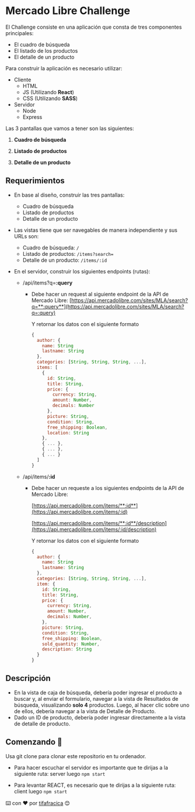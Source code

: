 # Mercado Libre Challenge


El Challenge consiste en una aplicación que consta de tres componentes principales:
* El cuadro de búsqueda
* El listado de los productos
* El detalle de un producto

Para construir la aplicación es necesario utilizar:
* Cliente
  * HTML
  * JS (Utilizando **React**)
  * CSS (Utilizando **SASS**)
* Servidor
  * Node
  * Express

Las 3 pantallas que vamos a tener son las siguientes:
1. **Cuadro de búsqueda**

2. **Listado de productos**

3. **Detalle de un producto**


## Requerimientos

* En base al diseño, construir las tres pantallas:
  * Cuadro de búsqueda
  * Listado de productos
  * Detalle de un producto


* Las vistas tiene que ser navegables de manera independiente y sus URLs son:
  * Cuadro de búsqueda: `/`
  * Listado de productos: `/items?search=`
  * Detalle de un producto: `/items/:id`


* En el servidor, construir los siguientes endpoints (rutas):
  * /api/items?q=**:query**
    * Debe hacer un request al siguiente endpoint de la API de Mercado Libre: [https://api.mercadolibre.com/sites/MLA/search?q=**:query**](https://api.mercadolibre.com/sites/MLA/search?q=:query)

      Y retornar los datos con el siguiente formato
      ```js
      {
        author: {
          name: String
          lastname: String
        },
        categories: [String, String, String, ...],
        items: [
          {
            id: String,
            title: String,
            price: {
              currency: String,
              amount: Number,
              decimals: Number
            },
            picture: String,
            condition: String,
            free_shipping: Boolean,
            location: String
          },
          { ... },
          { ... },
          { ... }
        ]
      }
      ```

  * /api/items/**:id**
    * Debe hacer un requeste a los siguientes endpoints de la API de Mercado Libre:

      [https://api.mercadolibre.com/items/**:id**](https://api.mercadolibre.com/items/:id)

      [https://api.mercadolibre.com/items/**:id**/description](https://api.mercadolibre.com/items/:id/description)

      Y retornar los datos con el siguiente formato
      ```js
      {
        author: {
          name: String
          lastname: String
        },
        categories: [String, String, String, ...],
        item: {
          id: String,
          title: String,
          price: {
            currency: String,
            amount: Number,
            decimals: Number,
          },
          picture: String,
          condition: String,
          free_shipping: Boolean,
          sold_quantity: Number,
          description: String
        }
      }
      ```

## Descripción

* En la vista de caja de búsqueda, debería poder ingresar el producto a buscar y, al enviar el formulario, navegar a la vista de Resultados de búsqueda, visualizando **solo 4** productos. Luego, al hacer clic sobre uno de ellos, debería navegar a la vista de Detalle de Producto.
* Dado un ID de producto, debería poder ingresar directamente a la vista de detalle de producto. 

## Comenzando 🚀
Usa git clone para clonar este repositorio en tu ordenador.

* Para hacer escuchar el servidor es importante que te dirijas a la siguiente ruta: server 
luego `npm start`

* Para levantar REACT, es necesario que te dirijas a la siguiente ruta: client 
luego `npm start`

⌨️ con ❤️ por [tifafracica](https://github.com/tifafracica) 😊
 

